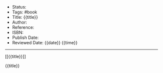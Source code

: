 - Status:
- Tags: #book 
- Title: {{title}}
- Author: 
- Reference:
- ISBN:
- Publish Date:
- Reviewed Date: {{date}} {{time}}

---
 
 [[{{title}}]]
 
{{title}}

 
 